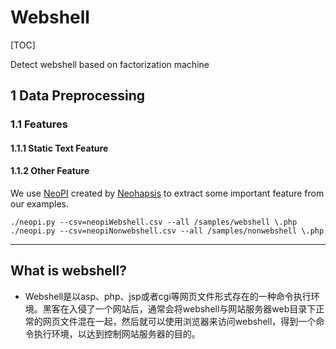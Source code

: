 # Webshell

[TOC]

Detect webshell based on factorization machine

## 1 Data Preprocessing

### 1.1 Features

#### 1.1.1 Static Text Feature

#### 1.1.2 Other Feature

We use [NeoPI](https://github.com/Neohapsis/NeoPI) created by [Neohapsis](https://github.com/Neohapsis) to extract some important feature from our examples. 

```shell
./neopi.py --csv=neopiWebshell.csv --all /samples/webshell \.php
./neopi.py --csv=neopiNonwebshell.csv --all /samples/nonwebshell \.php
```







---

## What is webshell?

- Webshell是以asp、php、jsp或者cgi等网页文件形式存在的一种命令执行环境。黑客在入侵了一个网站后，通常会将webshell与网站服务器web目录下正常的网页文件混在一起，然后就可以使用浏览器来访问webshell，得到一个命令执行环境，以达到控制网站服务器的目的。

  [webshell]:https://baike.baidu.com/item/webshell/966625?fr=aladdin